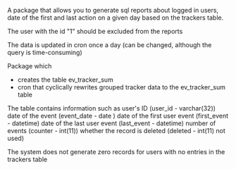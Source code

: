 A package that allows you to generate sql reports about logged in users, date of the first and last action on a given day based on the trackers table.

The user with the id "1" should be excluded from the reports

The data is updated in cron once a day (can be changed, although the query is time-consuming)

Package which

* creates the table ev_tracker_sum
* cron that cyclically rewrites grouped tracker data to the ev_tracker_sum table

The table contains information such as
user's ID (user_id - varchar(32))
date of the event (event_date - date )
date of the first user event (first_event - datetime)
date of the last user event (last_event - datetime)
number of events (counter - int(11))
whether the record is deleted (deleted - int(11) not used)


The system does not generate zero records for users with no entries in the trackers table